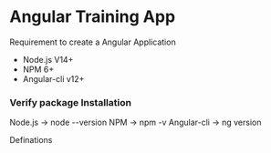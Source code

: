 # Angular Training App
Requirement to create a Angular Application
- Node.js V14+
- NPM 6+
- Angular-cli v12+

### Verify package Installation
Node.js -> node --version
NPM -> npm -v
Angular-cli -> ng version

Definations
